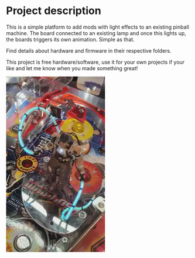 # Project description

This is a simple platform to add mods with light effects to an existing pinball machine.
The board connected to an existing lamp and once this lights up, the boards triggers its own animation. Simple as that.

Find details about hardware and firmware in their respective folders.

This project is free hardware/software, use it for your own projects if your like and let me know when you made something great!

![Whiplash](media/whiplash.webp "Whiplash")